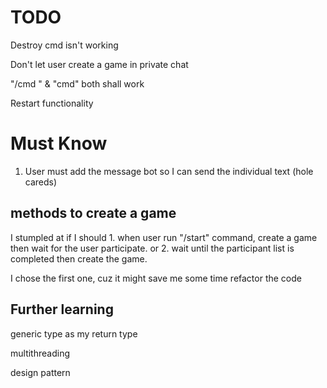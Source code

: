 # TODO

Destroy cmd isn't working

Don't let user create a game in private chat

"/cmd " & "cmd" both shall work

Restart functionality


# Must Know

1. User must add the message bot so I can send the individual text (hole careds)


## methods to create a game

I stumpled at if I should 1. when user run "/start" command, create a game then wait for the user participate. or 2. wait until the participant list is completed then create the game.

I chose the first one, cuz it might save me some time refactor the code

## Further learning

generic type as my return type

multithreading

design pattern

